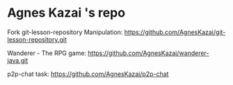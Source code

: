 # Agnes Kazai 's repo

Fork git-lesson-repository Manipulation:
https://github.com/AgnesKazai/git-lesson-repository.git

Wanderer - The RPG game:
https://github.com/AgnesKazai/wanderer-java.git


p2p-chat task:
https://github.com/AgnesKazai/p2p-chat